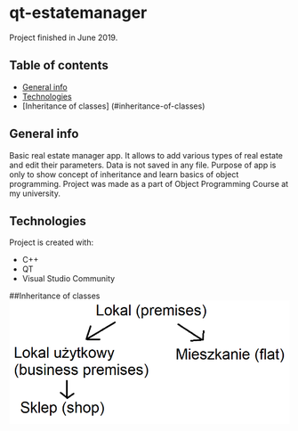 # qt-estatemanager
Project finished in June 2019.

## Table of contents
* [General info](#general-info)
* [Technologies](#technologies)
* [Inheritance of classes] (#inheritance-of-classes)

## General info
Basic real estate manager app. It allows to add various types of real estate and edit their parameters. 
Data is not saved in any file. Purpose of app is only to show concept of inheritance and learn basics of object programming.
Project was made as a part of Object Programming Course at my university.
	
## Technologies
Project is created with:
* C++
* QT
* Visual Studio Community

##Inheritance of classes
![classes](classes.png)
